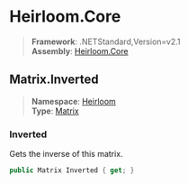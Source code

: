 # Heirloom.Core

> **Framework**: .NETStandard,Version=v2.1  
> **Assembly**: [Heirloom.Core][0]  

## Matrix.Inverted

> **Namespace**: [Heirloom][0]  
> **Type**: [Matrix][1]  

### Inverted

Gets the inverse of this matrix.

```cs
public Matrix Inverted { get; }
```

[0]: ../../../Heirloom.Core.md
[1]: ../Matrix.md
